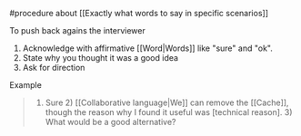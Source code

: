 #procedure about [[Exactly what words to say in specific scenarios]]

To push back agains the interviewer

1. Acknowledge with affirmative [[Word|Words]] like "sure" and "ok".
2. State why you thought it was a good idea
3. Ask for direction

Example

> 1. Sure 2) [[Collaborative language|We]] can remove the [[Cache]], though the reason why I found it useful was [technical reason]. 3) What would be a good alternative?
